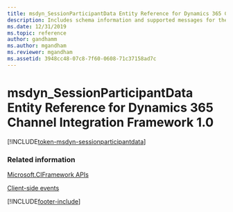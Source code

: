 ```yaml
---
title: msdyn_SessionParticipantData Entity Reference for Dynamics 365 Channel Integration Framework 1.0
description: Includes schema information and supported messages for the msdyn_SessionParticipantData entity in Dynamics 365 Channel Integration Framework 1.0.
ms.date: 12/31/2019
ms.topic: reference
author: gandhamm
ms.author: mgandham
ms.reviewer: mgandham
ms.assetid: 3948cc48-07c8-7f60-0608-71c37158ad7c
---
```

# msdyn_SessionParticipantData Entity Reference for Dynamics 365 Channel Integration Framework 1.0

[!INCLUDE[token-msdyn-sessionparticipantdata](../../../../shared/token-msdyn-sessionparticipantdata.md)]

### Related information

[Microsoft.CIFramework APIs](../microsoft-ciframework.md)

[Client-side events](../client-side-events.md)


[!INCLUDE[footer-include](../../../../../includes/footer-banner.md)]
